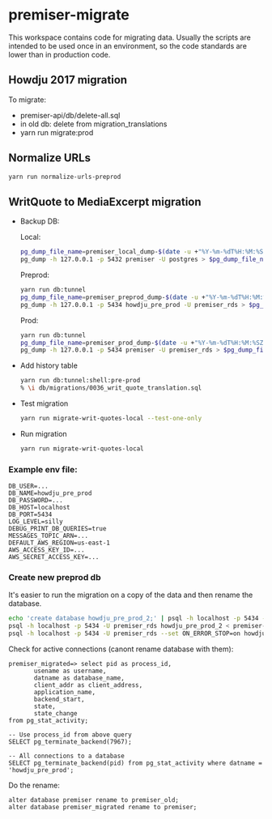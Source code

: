 # premiser-migrate

This workspace contains code for migrating data. Usually the scripts are intended to be used once in
an environment, so the code standards are lower than in production code.

## Howdju 2017 migration

To migrate:

- premiser-api/db/delete-all.sql
- in old db: delete from migration_translations
- yarn run migrate:prod

## Normalize URLs

```sh
yarn run normalize-urls-preprod
```

## WritQuote to MediaExcerpt migration

- Backup DB:

  Local:

  ```sh
  pg_dump_file_name=premiser_local_dump-$(date -u +"%Y-%m-%dT%H:%M:%SZ").sql
  pg_dump -h 127.0.0.1 -p 5432 premiser -U postgres > $pg_dump_file_name
  ```

  Preprod:

  ```sh
  yarn run db:tunnel
  pg_dump_file_name=premiser_preprod_dump-$(date -u +"%Y-%m-%dT%H:%M:%SZ").sql
  pg_dump -h 127.0.0.1 -p 5434 howdju_pre_prod -U premiser_rds > $pg_dump_file_name
  ```

  Prod:

  ```sh
  yarn run db:tunnel
  pg_dump_file_name=premiser_prod_dump-$(date -u +"%Y-%m-%dT%H:%M:%SZ").sql
  pg_dump -h 127.0.0.1 -p 5434 premiser -U premiser_rds > $pg_dump_file_name
  ```

- Add history table

  ```sh
  yarn run db:tunnel:shell:pre-prod
  % \i db/migrations/0036_writ_quote_translation.sql
  ```

- Test migration

  ```sh
  yarn run migrate-writ-quotes-local --test-one-only
  ```

- Run migration

  ```sh
  yarn run migrate-writ-quotes-local
  ```

### Example env file:

```env
DB_USER=...
DB_NAME=howdju_pre_prod
DB_PASSWORD=...
DB_HOST=localhost
DB_PORT=5434
LOG_LEVEL=silly
DEBUG_PRINT_DB_QUERIES=true
MESSAGES_TOPIC_ARN=...
DEFAULT_AWS_REGION=us-east-1
AWS_ACCESS_KEY_ID=...
AWS_SECRET_ACCESS_KEY=...
```

### Create new preprod db

It's easier to run the migration on a copy of the data and then rename the database.

```sh
echo 'create database howdju_pre_prod_2;' | psql -h localhost -p 5434 -U premiser_rds postgres
psql -h localhost -p 5434 -U premiser_rds howdju_pre_prod_2 < premiser-api/db/migrations/0000_db-users-privileges.sql
psql -h localhost -p 5434 -U premiser_rds --set ON_ERROR_STOP=on howdju_pre_prod_2 < premiser-migrate/dumps/premiser_preprod_dump-2023-08-25T03:36:34Z.sql
```

Check for active connections (canont rename database with them):

```psql
premiser_migrated=> select pid as process_id,
       usename as username,
       datname as database_name,
       client_addr as client_address,
       application_name,
       backend_start,
       state,
       state_change
from pg_stat_activity;

-- Use process_id from above query
SELECT pg_terminate_backend(7967);

-- All connections to a database
SELECT pg_terminate_backend(pid) from pg_stat_activity where datname = 'howdju_pre_prod';
```

Do the rename:

```psql
alter database premiser rename to premiser_old;
alter database premiser_migrated rename to premiser;
```
